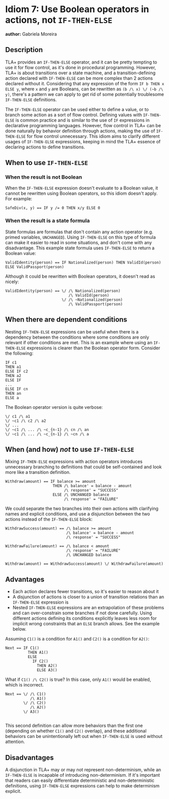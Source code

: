 # Idiom 7: Use Boolean operators in actions, not `IF-THEN-ELSE`

**author:** Gabriela Moreira

## Description

TLA+ provides an `IF-THEN-ELSE` operator, and it can be pretty tempting to use it for flow control, as it's done in procedural programming. However, TLA+ is about transitions over a state machine, and a transition-defining action declared with `IF-THEN-ELSE` can be more complex than 2 actions declared without it. Considering that any expression of the form `IF b THEN x ELSE y`, where `x` and `y` are Booleans, can be rewritten as `(b /\ x) \/ (~b /\ y)`, there's a pattern we can apply to get rid of some potentially troublesome `IF-THEN-ELSE` definitions.

The `IF-THEN-ELSE` operator can be used either to define a value, or to branch some action as a sort of flow control. Defining values with `IF-THEN-ELSE` is common practice and is similar to the use of `IF` expressions in declarative programming languages. However, flow control in TLA+ can be done naturally by behavior definition through actions, making the use of `IF-THEN-ELSE` for flow control unnecessary. This idiom aims to clarify different usages of `IF-THEN-ELSE` expressions, keeping in mind the TLA+ essence of declaring actions to define transitions. 

## When to use `IF-THEN-ELSE`

### When the result is not Boolean

When the `IF-THEN-ELSE` expression doesn't evaluate to a Boolean value, it cannot be rewritten using Boolean operators, so this idiom doesn't apply. For example:

```tla
SafeDiv(x, y) == IF y /= 0 THEN x/y ELSE 0
```

### When the result is a state formula

State formulas are formulas that don't contain any action operator (e.g. primed variables, `UNCHANGED`). Using `IF-THEN-ELSE` on this type of formula can make it easier to read in some situations, and don't come with any disadvantage. This example state formula uses `IF-THEN-ELSE` to return a Boolean value: 

```tla
ValidIdentity(person) == IF Nationalized(person) THEN ValidId(person) ELSE ValidPassport(person)
```

Although it could be rewritten with Boolean operators, it doesn't read as nicely:

```tla
ValidIdentity(person) == \/ /\ Nationalized(person)
                            /\ ValidId(person)
                         \/ /\ ~Nationalized(person)
                            /\ ValidPassport(person)
```

## When there are dependent conditions

Nesting `IF-THEN-ELSE` expressions can be useful when there is a dependency between the conditions where some conditions are only relevant if other conditions are met. This is an example where using an `IF-THEN-ELSE` expressions is clearer than the Boolean operator form. Consider the following:

```tla
IF c1
THEN a1
ELSE IF c2
THEN a2
ELSE IF
...
ELSE IF cn
THEN an
ELSE a 
```

The Boolean operator version is quite verbose:

```tla
\/ c1 /\ a1
\/ ~c1 /\ c2 /\ a2
\/ ...
\/ ~c1 /\ ... /\ ~c_{n-1} /\ cn /\ an
\/ ~c1 /\ ... /\ ~c_{n-1} /\ ~cn /\ a
```

## When (and how) *not* to use `IF-THEN-ELSE`

Mixing `IF-THEN-ELSE` expressions with action operators introduces unnecessary branching to definitions that could be self-contained and look more like a transition definition. 

```tla
Withdraw(amount) == IF balance >= amount 
                     THEN /\ balance' = balance - amount
                          /\ response' = "SUCCESS"
                     ELSE /\ UNCHANGED balance
                          /\ response' = "FAILURE"
```

We could separate the two branches into their own actions with clarifying names and explicit conditions, and use a disjunction between the two actions instead of the `IF-THEN-ELSE` block:

```tla
WithdrawSuccess(amount) == /\ balance >= amount 
                           /\ balance' = balance - amount
                           /\ response' = "SUCCESS"
                            
WithdrawFailure(amount) == /\ balance < amount 
                           /\ response' = "FAILURE"
                           /\ UNCHANGED balance 
                            
Withdraw(amount) == WithdrawSuccess(amount) \/ WithdrawFailure(amount)
```

## Advantages

- Each action declares fewer transitions, so it's easier to reason about it
- A disjunction of actions is closer to a union of transition relations than an `IF-THEN-ELSE` expression is
- Nested `IF-THEN-ELSE` expressions are an extrapolation of these problems and can over-constrain some branches if not done carefully. Using different actions defining its conditions explicitly leaves less room for implicit wrong constraints that an `ELSE` branch allows. See the example below.

Assuming `C1()` is a condition for `A1()` and `C2()` is a condition for `A2()`:

```tla
Next == IF C1() 
          THEN A1()
          ELSE 
            IF C2() 
              THEN A2()
              ELSE A3()
```

What if `C1() /\ C2()` is true? In this case, only `A1()` would be enabled, which is incorrect. 

```tla
Next == \/ /\ C1()
           /\ A1()
        \/ /\ C2()
           /\ A2()
        \/ A3()
           
```

This second definition can allow more behaviors than the first one (depending on whether `C1()` and `C2()` overlap), and these additional behaviors can be unintentionally left out when `IF-THEN-ELSE` is used without attention.

## Disadvantages

A disjunction in TLA+ may or may not represent non-determinism, while an `IF-THEN-ELSE` is incapable of introducing non-determinism. If it's important that readers can easily differentiate deterministic and non-deterministic definitions, using `IF-THEN-ELSE` expressions can help to make determinism explicit.
